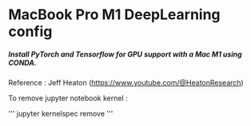 # MacBook Pro M1 DeepLearning config

##### Install PyTorch and Tensorflow for GPU support with a Mac M1 using CONDA.

Reference : Jeff Heaton (https://www.youtube.com/@HeatonResearch)

To remove jupyter notebook kernel : 

'''
jupyter kernelspec remove <kernel-name>
'''
